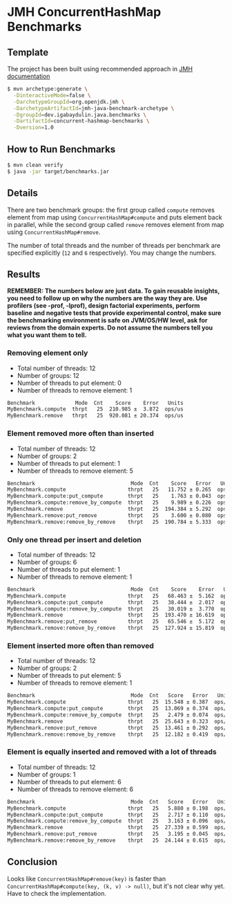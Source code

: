 # JMH ConcurrentHashMap Benchmarks

## Template
The project has been built using recommended approach in [JMH documentation](https://github.com/openjdk/jmh#preferred-usage-command-line)
```bash
$ mvn archetype:generate \
  -DinteractiveMode=false \
  -DarchetypeGroupId=org.openjdk.jmh \
  -DarchetypeArtifactId=jmh-java-benchmark-archetype \
  -DgroupId=dev.igabaydulin.java.benchmarks \
  -DartifactId=concurrent-hashmap-benchmarks \
  -Dversion=1.0
```

## How to Run Benchmarks
```bash
$ mvn clean verify
$ java -jar target/benchmarks.jar
```

## Details
There are two benchmark groups: the first group called `compute` removes element from map using
`ConcurrentHashMap#compute` and puts element back in parallel, while the second group called `remove`
removes element from map using `ConcurrentHashMap#remove`.

The number of total threads and the number of threads per benchmark are specified explicitly
(`12` and `6` respectively). You may change the numbers.

## Results
**REMEMBER: The numbers below are just data. To gain reusable insights, you need to follow up
on why the numbers are the way they are. Use profilers (see -prof, -lprof), design factorial
experiments, perform baseline and negative tests that provide experimental control, make sure
the benchmarking environment is safe on JVM/OS/HW level, ask for reviews from the domain experts.
Do not assume the numbers tell you what you want them to tell.**

### Removing element only
* Total number of threads: 12
* Number of groups: 12
* Number of threads to put element: 0
* Number of threads to remove element: 1
```bash
Benchmark             Mode  Cnt    Score    Error   Units
MyBenchmark.compute  thrpt   25  210.985 ±  3.872  ops/us
MyBenchmark.remove   thrpt   25  920.081 ± 20.374  ops/us
```

### Element removed more often than inserted
* Total number of threads: 12
* Number of groups: 2
* Number of threads to put element: 1
* Number of threads to remove element: 5
```bash
Benchmark                               Mode  Cnt    Score   Error   Units
MyBenchmark.compute                    thrpt   25   11.752 ± 0.265  ops/us
MyBenchmark.compute:put_compute        thrpt   25    1.763 ± 0.043  ops/us
MyBenchmark.compute:remove_by_compute  thrpt   25    9.989 ± 0.226  ops/us
MyBenchmark.remove                     thrpt   25  194.384 ± 5.292  ops/us
MyBenchmark.remove:put_remove          thrpt   25    3.600 ± 0.080  ops/us
MyBenchmark.remove:remove_by_remove    thrpt   25  190.784 ± 5.333  ops/us
```

### Only one thread per insert and deletion
* Total number of threads: 12
* Number of groups: 6
* Number of threads to put element: 1
* Number of threads to remove element: 1
```bash
Benchmark                               Mode  Cnt    Score    Error   Units
MyBenchmark.compute                    thrpt   25   68.463 ±  5.162  ops/us
MyBenchmark.compute:put_compute        thrpt   25   38.444 ±  2.017  ops/us
MyBenchmark.compute:remove_by_compute  thrpt   25   30.019 ±  3.770  ops/us
MyBenchmark.remove                     thrpt   25  193.470 ± 16.619  ops/us
MyBenchmark.remove:put_remove          thrpt   25   65.546 ±  5.172  ops/us
MyBenchmark.remove:remove_by_remove    thrpt   25  127.924 ± 15.819  ops/us
```

### Element inserted more often than removed
* Total number of threads: 12
* Number of groups: 2
* Number of threads to put element: 5
* Number of threads to remove element: 1
```bash
Benchmark                               Mode  Cnt   Score   Error   Units
MyBenchmark.compute                    thrpt   25  15.548 ± 0.387  ops/us
MyBenchmark.compute:put_compute        thrpt   25  13.069 ± 0.374  ops/us
MyBenchmark.compute:remove_by_compute  thrpt   25   2.479 ± 0.074  ops/us
MyBenchmark.remove                     thrpt   25  25.643 ± 0.323  ops/us
MyBenchmark.remove:put_remove          thrpt   25  13.461 ± 0.292  ops/us
MyBenchmark.remove:remove_by_remove    thrpt   25  12.182 ± 0.419  ops/us
```

### Element is equally inserted and removed with a lot of threads
* Total number of threads: 12
* Number of groups: 1
* Number of threads to put element: 6
* Number of threads to remove element: 6
```bash
Benchmark                               Mode  Cnt   Score   Error   Units
MyBenchmark.compute                    thrpt   25   5.880 ± 0.198  ops/us
MyBenchmark.compute:put_compute        thrpt   25   2.717 ± 0.110  ops/us
MyBenchmark.compute:remove_by_compute  thrpt   25   3.163 ± 0.096  ops/us
MyBenchmark.remove                     thrpt   25  27.339 ± 0.599  ops/us
MyBenchmark.remove:put_remove          thrpt   25   3.195 ± 0.045  ops/us
MyBenchmark.remove:remove_by_remove    thrpt   25  24.144 ± 0.615  ops/us
```

## Conclusion
Looks like `ConcurrentHashMap#remove(key)` is faster than `ConcurrentHashMap#compute(key, (k, v) -> null)`,
but it's not clear why yet. Have to check the implementation.

